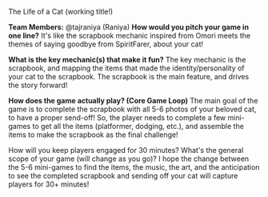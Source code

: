 
The Life of a Cat (working title!)

**Team Members:** @tajraniya (Raniya)
**How would you pitch your game in one line?**
It's like the scrapbook mechanic inspired from Omori meets the themes of saying goodbye from SpiritFarer, about your cat!

**What is the key mechanic(s) that make it fun?**
The key mechanic is the scrapbook, and mapping the items that made the identity/personality of your cat to the scrapbook. The scrapbook is the main feature, and drives the story forward!

**How does the game actually play? (Core Game Loop)**
The main goal of the game is to complete the scrapbook with all 5-6 photos of your beloved cat, to have a proper send-off! So, the player needs to complete a few mini-games to get all the items (platformer, dodging, etc.), and assemble the items to make the scrapbook as the final challenge!

How will you keep players engaged for 30 minutes? What's the general scope of your game (will change as you go)?
I hope the change between the 5-6 mini-games to find the items, the music, the art, and the anticipation to see the completed scrapbook and sending off your cat will capture players for 30+ minutes!
